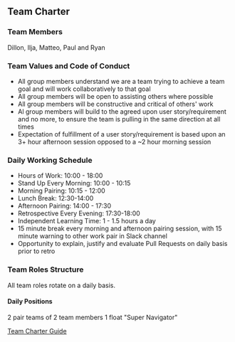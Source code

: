 ## Team Charter

### Team Members

Dillon, Ilja, Matteo, Paul and Ryan  

### Team Values and Code of Conduct
- All group members understand we are a team trying to achieve a team goal and will work collaboratively to that goal
- All group members will be open to assisting others where possible
- All group members will be constructive and critical of others' work
- Al group members will build to the agreed upon user story/requirement and no more, to ensure the team is pulling in the same direction at all times
- Expectation of fulfillment of a user story/requirement is based upon an 3+ hour afternoon session opposed to a ~2 hour morning session

### Daily Working Schedule
- Hours of Work: 10:00 - 18:00 
- Stand Up Every Morning: 10:00 - 10:15
- Morning Pairing: 10:15 - 12:00 
- Lunch Break: 12:30-14:00
- Afternoon Pairing:  14:00 - 17:30
- Retrospective Every Evening: 17:30-18:00
- Independent Learning Time: 1 - 1.5 hours a day
- 15 minute break every morning and afternoon pairing session, with 15 minute warning to other work pair in Slack channel
- Opportunity to explain, justify and evaluate Pull Requests on daily basis prior to retro


### Team Roles Structure
All team roles rotate on a daily basis.

#### Daily Positions
2 pair teams of 2 team members
1 float "Super Navigator" 


[Team Charter Guide](https://docs.google.com/document/d/1w7NYpBkFHx2If4B3iQ6LMX0IXa5ovDC7NU-TkoMLbVk/edit)

